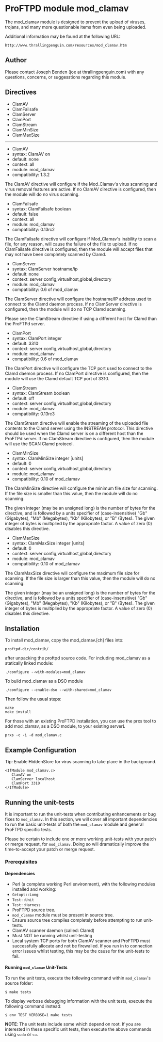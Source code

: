# ProFTPD module mod_clamav

The mod_clamav module is designed to prevent the upload of viruses,
trojans, and many more questionable items from even being uploaded.

Additional information may be found at the following URL:

    http://www.thrallingpenguin.com/resources/mod_clamav.htm

## Author

Please contact Joseph Benden (joe at thrallingpenguin.com) with any
questions, concerns, or suggesstions regarding this module.

## Directives

* ClamAV
* ClamFailsafe
* ClamServer
* ClamPort
* ClamStream
* ClamMinSize
* ClamMaxSize
 
----

* ClamAV
 * syntax: ClamAV on
 * default: none
 * context: all
 * module: mod_clamav
 * compatibility: 1.3.2

The ClamAV directive will configure if the Mod_Clamav's virus scanning
and virus removal features are active. If no ClamAV directive is
configured, then the module will do no virus scanning.

* ClamFailsafe
 * syntax: ClamFailsafe boolean
 * default: false
 * context: all
 * module: mod_clamav
 * compatibility: 0.13rc2

The ClamFailsafe directive will configure if Mod_Clamav's inability to
scan a file, for any reason, will cause the failure of the file to
upload. If no ClamFailsafe directive is configured, then the module
will accept files that may not have been completely scanned by Clamd.

* ClamServer
 * syntax: ClamServer hostname/ip
 * default: none
 * context: server config,virtualhost,global,directory
 * module: mod_clamav
 * compatibility: 0.6 of mod_clamav

The ClamServer directive will configure the hostname/IP address used
to connect to the Clamd daemon process. If no ClamServer directive is
configured, then the module will do no TCP Clamd scanning.

Please see the ClamStream directive if using a different host for
Clamd than the ProFTPd server.

* ClamPort
 * syntax: ClamPort integer
 * default: 3310
 * context: server config,virtualhost,global,directory
 * module: mod_clamav
 * compatibility: 0.6 of mod_clamav

The ClamPort directive will configure the TCP port used to connect to
the Clamd daemon process. If no ClamPort directive is configured,
then the module will use the Clamd default TCP port of 3310.

* ClamStream
 * syntax: ClamStream boolean
 * default: off
 * context: server config,virtualhost,global,directory
 * module: mod_clamav
 * compatibility: 0.13rc3

The ClamStream directive will enable the streaming of the uploaded
file contents to the Clamd server using the INSTREAM protocol. This
directive should be used when the Clamd server is on a different
host than the ProFTPd server. If no ClamStream directive is
configured, then the module will use the SCAN Clamd protocol.
 
* ClamMinSize
 * syntax: ClamMinSize integer [units]
 * default: 0
 * context: server config,virtualhost,global,directory
 * module: mod_clamav
 * compatibility: 0.10 of mod_clamav

The ClamMinSize directive will configure the minimum file size for
scanning. If the file size is smaller than this value, then the module
will do no scanning.

The given integer (may be an unsigned long) is the number of bytes for
the directive, and is followed by a units specifier of
(case-insensitive) "Gb" (Gigabytes), "Mb" (Megabytes), "Kb"
(Kilobytes), or "B" (Bytes). The given integer of bytes is multiplied
by the appropriate factor. A value of zero (0) disables this
directive.
 
* ClamMaxSize
 * syntax: ClamMaxSize integer [units]
 * default: 0
 * context: server config,virtualhost,global,directory
 * module: mod_clamav
 * compatibility: 0.10 of mod_clamav

The ClamMaxSize directive will configure the maximum file size for
scanning. If the file size is larger than this value, then the module
will do no scanning.

The given integer (may be an unsigned long) is the number of bytes for
the directive, and is followed by a units specifier of
(case-insensitive) "Gb" (Gigabytes), "Mb" (Megabytes), "Kb"
(Kilobytes), or "B" (Bytes). The given integer of bytes is multiplied
by the appropriate factor. A value of zero (0) disables this
directive.
 
## Installation

To install mod_clamav, copy the mod_clamav.[ch] files into:

    proftpd-dir/contrib/

after unpacking the proftpd source code. For including mod_clamav as
a statically linked module:

    ./configure --with-modules=mod_clamav

To build mod_clamav as a DSO module

    ./configure --enable-dso --with-shared=mod_clamav

Then follow the usual steps:

    make
    make install

For those with an existing ProFTPD installation, you can use the prxs
tool to add mod_clamav, as a DSO module, to your existing serverL

    prxs -c -i -d mod_clamav.c

## Example Configuration

Tip: Enable HiddenStore for virus scanning to take place in the background.

    <IfModule mod_clamav.c>
       ClamAV on
       ClamServer localhost
       ClamPort 3310
    </IfModule>

## Running the unit-tests

It is important to run the unit-tests when contributing enhancements
or bug fixes to `mod_clamav`. In this section, we will cover all
important dependencies to run the basic unit-tests of both the
`mod_clamav` module and general ProFTPD specific tests.

Please be certain to include one or more working unit-tests with
your patch or merge request, for `mod_clamav`. Doing so will
dramatically improve the time-to-accept your patch or merge
request.

### Prerequisites

#### Dependencies

* Perl (a complete working Perl environment), with the following
  modules installed and working:
 * `Getopt::Long`
 * `Test::Unit`
 * `Test::Harness`
* ProFTPD source tree.
 * `mod_clamav` module must be present in source tree.
 * Ensure source tree compiles completely before attempting to run
   unit-tests.
* ClamAV scanner daemon (called: Clamd)
 * Must NOT be running whilst unit-testing
 * Local system TCP ports for both ClamAV scanner and ProFTPD must
   successfully allocate and not be firewalled. If you run in to
   connection error issues whilst testing, this may be the cause
   for the unit-tests to fail.

#### Running `mod_clamav` Unit-Tests

To run the unit tests, execute the following command within
`mod_clamav`'s source folder:

    $ make tests

To display verbose debugging information with the unit tests,
execute the following command instead:

    $ env TEST_VERBOSE=1 make tests

**NOTE**: The unit tests include some which depend on root. If you
are interested in these specific unit tests, then execute the
above commands using `sudo` or `su`.
